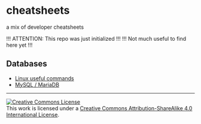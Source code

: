 # cheatsheets
a mix of developer cheatsheets

!!! ATTENTION: This repo was just initialized !!!
!!! Not much useful to find here yet !!!

## Databases

- [Linux useful commands](linux/README.md)
- [MySQL / MariaDB](mysql/README.md)

-------

<a rel="license" href="http://creativecommons.org/licenses/by-sa/4.0/"><img alt="Creative Commons License" style="border-width:0" src="https://i.creativecommons.org/l/by-sa/4.0/88x31.png" /></a><br />This work is licensed under a <a rel="license" href="http://creativecommons.org/licenses/by-sa/4.0/">Creative Commons Attribution-ShareAlike 4.0 International License</a>.